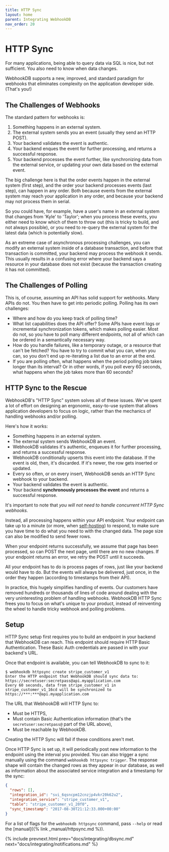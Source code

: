 ```yaml
---
title: HTTP Sync
layout: home
parent: Integrating WebhookDB
nav_order: 20
---
```


# HTTP Sync

For many applications, being able to query data via SQL is nice, but not sufficient. You also need to know when data changes.

WebhookDB supports a new, improved, and standard paradigm for webhooks that eliminates complexity on the application developer side. (That's you!)

## The Challenges of Webhooks

The standard pattern for webhooks is:

1. Something happens in an external system.
2. The external system sends you an event (usually they send an HTTP POST).
3. Your backend validates the event is authentic.
4. Your backend enques the event for further processing, and returns a successful response.
5. Your backend processes the event further, like synchronizing data from the external service, or updating your own data based on the external event.

The big challenge here is that the order events happen in the external system (first step), and the order your backend processes events (last step), can happen in any order. Both because events from the external system may reach your application in any order, and because your backend may not process them in serial.

So you could have, for example, have a user's name in an external system that changes from 'Kyle' to 'Taylor'; when you process these events, you either need to know which of them to throw out (this is tricky to build, and not always possible), or you need to re-query the external system for the latest data (which is potentially slow).

As an extreme case of asynchronous processing challenges, you can modify an external system inside of a database transaction, and before that transaction is committed, your backend may process the webhook it sends. This usually results in a confusing error where your backend says a resource in your database does not exist (because the transaction creating it has not committed).

## The Challenges of Polling

This is, of course, assuming an API has solid support for webhooks. Many APIs do not. You then have to get into periodic polling. Polling has its own challenges:

- Where and how do you keep track of polling time?
- What list capabilities does the API offer? Some APIs have event logs or incremental synchronization tokens, which makes polling easier. Most do not, so you have to poll many different endpoints, not all of which can be ordered in a semantically necessary way.
- How do you handle failures, like a temporary outage, or a resource that can't be fetched? You have to try to commit what you can, when you can, so you don't end up re-iterating a list due to an error at the end.
- If you are polling often, what happens when the period polling job takes longer than its interval? Or in other words, if you poll every 60 seconds, what happens when the job takes more than 60 seconds?

## HTTP Sync to the Rescue

WebhookDB's "HTTP Sync" system solves all of these issues. We've spent a lot of effort on designing an ergonomic, easy-to-use system that allows application developers to focus on logic, rather than the mechanics of handling webhooks and/or polling.

Here's how it works:

- Something happens in an external system.
- The external system sends WebhookDB an event.
- WebhookDB validates it's authentic, enqueues it for further processing, and returns a successful response.
- WebhookDB conditionally upserts this event into the database. If the event is old, then, it's discarded. If it's newer, the row gets inserted or updated.
- Every so often, or on every insert, WebhookDB sends an HTTP Sync webhook to your backend.
- Your backend validates the event is authentic.
- Your backend **synchronously processes the event** and returns a successful response.

It's important to note that *you will not need to handle concurrent HTTP Sync webhooks.*

Instead, all processing happens within your API endpoint. Your endpoint can take up to a minute (or more, when [self-hosting](/docs/self-hosting))
to respond, to make sure you have time to do what you need to with the changed data. The page size can also be modified to send fewer rows.

When your endpoint returns successfully, we assume that page has been processed, so can POST the next page, until there are no new changes. If your endpoint returns an error, we retry the POST until it succeeds.

All your endpoint has to do is process pages of rows, just like your backend would have to do. But the events will always be delivered, just once, in the order they happen (according to timestamps from their API).

In practice, this hugely simplifies handling of events. Our customers have removed hundreds or thousands of lines of code around dealing with the very uninteresting problem of handling webhooks. WebhookDB HTTP Sync frees you to focus on what's unique to your product, instead of reinventing the wheel to handle tricky webhook and polling problems.

## Setup

HTTP Sync setup first requires you to build an endpoint in your backend that WebhookDB can reach.
This endpoint should require HTTP Basic Authentication.
These Basic Auth credentials are passed in with your backend's URL.

Once that endpoint is available, you can tell WebhookDB to sync to it:

```shell
$ webhookdb httpsync create stripe_customer_v1
Enter the HTTP endpoint that WebhookDB should sync data to: https://secretuser:secretpass@api.myapplication.com 
Every 60 seconds, data from stripe_customer_v1 in stripe_customer_v1_16cd will be synchronized to https://***:***@api.myapplication.com
```

The URL that WebhookDB will HTTP Sync to:

- Must be HTTPS,
- Must contain Basic Authentication information (that's the `secretuser:secretpass@` part of the URL above),
- Must be reachable by WebhookDB.

Creating the HTTP Sync will fail if these conditions aren't met.

Once HTTP Sync is set up, it will periodically post new information to the endpoint using the interval you provided. You can also trigger a sync manually using the command `webhookdb httpsync trigger`. The response shape will contain the changed rows as they appear in our database, as well as information about the associated service integration and a timestamp for the sync:

```json
{
  "rows": [],
  "integration_id": "svi_6qsncpm12cnzjp4vkr20k62u2",
  "integration_service": "stripe_customer_v1",
  "table": "stripe_customer_v1_20f0",
  "sync_timestamp": "2017-08-30T21:12:33.000+00:00"
}
```

For a list of flags for the `webhookdb httpsync` command, pass `--help` or read the [manual]({% link _manual/httpsync.md %}).

{% include prevnext.html prev="docs/integrating/dbsync.md" next="docs/integrating/notifications.md" %}
